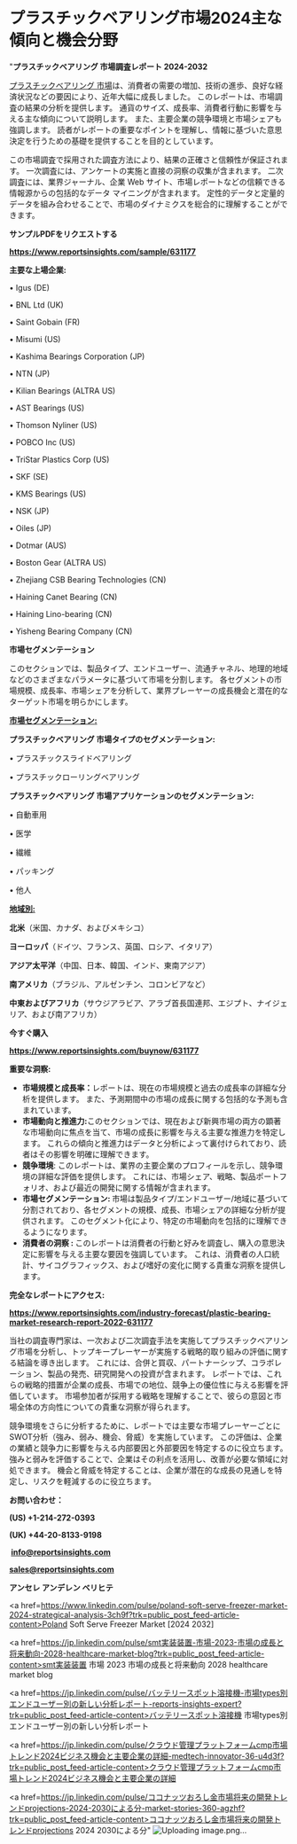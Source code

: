 # プラスチックベアリング市場2024主な傾向と機会分野

"<strong>プラスチックベアリング 市場調査レポート 2024-2032</strong>

<a href=https://www.reportsinsights.com/sample/631177>プラスチックベアリング 市場</a>は、消費者の需要の増加、技術の進歩、良好な経済状況などの要因により、近年大幅に成長しました。 このレポートは、市場調査の結果の分析を提供します。 通貨のサイズ、成長率、消費者行動に影響を与える主な傾向について説明します。 また、主要企業の競争環境と市場シェアも強調します。 読者がレポートの重要なポイントを理解し、情報に基づいた意思決定を行うための基礎を提供することを目的としています。

この市場調査で採用された調査方法により、結果の正確さと信頼性が保証されます。 一次調査には、アンケートの実施と直接の洞察の収集が含まれます。 二次調査には、業界ジャーナル、企業 Web サイト、市場レポートなどの信頼できる情報源からの包括的なデータ マイニングが含まれます。 定性的データと定量的データを組み合わせることで、市場のダイナミクスを総合的に理解することができます。

<strong><b>サンプルPDFをリクエストする</b></strong>

<a href=https://www.reportsinsights.com/sample/631177><strong><u>https://www.reportsinsights.com/sample/631177</u></strong></a>

<strong>主要な上場企業:</strong>

• Igus (DE)

• BNL Ltd (UK)

• Saint Gobain (FR)

• Misumi (US)

• Kashima Bearings Corporation (JP)

• NTN (JP)

• Kilian Bearings (ALTRA US)

• AST Bearings (US)

• Thomson Nyliner (US)

• POBCO Inc (US)

• TriStar Plastics Corp (US)

• SKF (SE)

• KMS Bearings (US)

• NSK (JP)

• Oiles (JP)

• Dotmar (AUS)

• Boston Gear (ALTRA US)

• Zhejiang CSB Bearing Technologies (CN)

• Haining Canet Bearing (CN)

• Haining Lino-bearing (CN)

• Yisheng Bearing Company (CN)

<strong>市場セグメンテーション</strong>

このセクションでは、製品タイプ、エンドユーザー、流通チャネル、地理的地域などのさまざまなパラメータに基づいて市場を分割します。 各セグメントの市場規模、成長率、市場シェアを分析して、業界プレーヤーの成長機会と潜在的なターゲット市場を明らかにします。

<strong><u>市場セグメンテーション</u></strong><strong><u>:</u></strong>

<strong>プラスチックベアリング 市場タイプのセグメンテーション:</strong>

• プラスチックスライドベアリング

• プラスチックローリングベアリング

<strong>プラスチックベアリング 市場アプリケーションのセグメンテーション:</strong>

• 自動車用

• 医学

• 繊維

• パッキング

• 他人

<strong><u>地域別</u></strong><strong><u>:</u></strong>

<strong>北米</strong>（米国、カナダ、およびメキシコ）

<strong>ヨーロッパ</strong>（ドイツ、フランス、英国、ロシア、イタリア）

<strong>アジア太平洋</strong>（中国、日本、韓国、インド、東南アジア）

<strong>南アメリカ</strong>（ブラジル、アルゼンチン、コロンビアなど）

<strong>中東およびアフリカ</strong>（サウジアラビア、アラブ首長国連邦、エジプト、ナイジェリア、および南アフリカ）

<strong>今すぐ購入</strong>

<a href=https://www.reportsinsights.com/buynow/631177><strong><u>https://www.reportsinsights.com/buynow/631177</u></strong></a>

<strong>重要な洞察:</strong>
<ul>
  <li><strong>市場規模と成長率：</strong>レポートは、現在の市場規模と過去の成長率の詳細な分析を提供します。 また、予測期間中の市場の成長に関する包括的な予測も含まれています。</li>
  <li><strong>市場動向と推進力:</strong>このセクションでは、現在および新興市場の両方の顕著な市場動向に焦点を当て、市場の成長に影響を与える主要な推進力を特定します。 これらの傾向と推進力はデータと分析によって裏付けられており、読者はその影響を明確に理解できます。</li>
  <li><strong>競争環境</strong>: このレポートは、業界の主要企業のプロフィールを示し、競争環境の詳細な評価を提供します。 これには、市場シェア、戦略、製品ポートフォリオ、および最近の開発に関する情報が含まれます。</li>
  <li><strong>市場セグメンテーション: </strong>市場は製品タイプ/エンドユーザー/地域に基づいて分割されており、各セグメントの規模、成長、市場シェアの詳細な分析が提供されます。 このセグメント化により、特定の市場動向を包括的に理解できるようになります。</li>
  <li><strong>消費者の洞察 : </strong>このレポートは消費者の行動と好みを調査し、購入の意思決定に影響を与える主要な要因を強調しています。 これは、消費者の人口統計、サイコグラフィックス、および嗜好の変化に関する貴重な洞察を提供します。</li>
</ul>
<strong>完全なレポートにアクセス:</strong>

<a href=https://www.reportsinsights.com/industry-forecast/plastic-bearing-market-research-report-2022-631177><strong><u><b>https://www.reportsinsights.com/industry-forecast/plastic-bearing-market-research-report-2022-631177</b></u></strong></a>

当社の調査専門家は、一次および二次調査手法を実施してプラスチックベアリング市場を分析し、トップキープレーヤーが実施する戦略的取り組みの評価に関する結論を導き出します。 これには、合併と買収、パートナーシップ、コラボレーション、製品の発売、研究開発への投資が含まれます。 レポートでは、これらの戦略的措置が企業の成長、市場での地位、競争上の優位性に与える影響を評価しています。 市場参加者が採用する戦略を理解することで、彼らの意図と市場全体の方向性についての貴重な洞察が得られます。

競争環境をさらに分析するために、レポートでは主要な市場プレーヤーごとにSWOT分析（強み、弱み、機会、脅威）を実施しています。 この評価は、企業の業績と競争力に影響を与える内部要因と外部要因を特定するのに役立ちます。 強みと弱みを評価することで、企業はその利点を活用し、改善が必要な領域に対処できます。 機会と脅威を特定することは、企業が潜在的な成長の見通しを特定し、リスクを軽減するのに役立ちます。

<strong>お問い合わせ：</strong>

<strong>(US) +1-214-272-0393</strong>

<strong>(UK) +44-20-8133-9198</strong>

<strong> </strong><a href=info@reportsinsights.com><strong><u>info@reportsinsights.com</u></strong></a>

<a href=sales@reportsinsights.com><strong><u>sales@reportsinsights.com</u></strong></a>

<strong>アンセレ アンデレン ベリヒテ</strong>

<a href=https://www.linkedin.com/pulse/poland-soft-serve-freezer-market-2024-strategical-analysis-3ch9f?trk=public_post_feed-article-content>Poland Soft Serve Freezer Market [2024 2032]</a>

<a href=https://jp.linkedin.com/pulse/smt実装装置-市場-2023-市場の成長と将来動向-2028-healthcare-market-blog?trk=public_post_feed-article-content>smt実装装置 市場 2023 市場の成長と将来動向 2028 healthcare market blog</a>

<a href=https://jp.linkedin.com/pulse/バッテリースポット溶接機-市場types別エンドユーザー別の新しい分析レポート-reports-insights-expert?trk=public_post_feed-article-content>バッテリースポット溶接機 市場types別エンドユーザー別の新しい分析レポート</a>

<a href=https://jp.linkedin.com/pulse/クラウド管理プラットフォームcmp市場トレンド2024ビジネス機会と主要企業の詳細-medtech-innovator-36-u4d3f?trk=public_post_feed-article-content>クラウド管理プラットフォームcmp市場トレンド2024ビジネス機会と主要企業の詳細</a>

<a href=https://jp.linkedin.com/pulse/ココナッツおろし金市場将来の開発トレンドprojections-2024-2030による分-market-stories-360-agzhf?trk=public_post_feed-article-content>ココナッツおろし金市場将来の開発トレンドprojections 2024 2030による分</a>"
![Uploading image.png…]()
